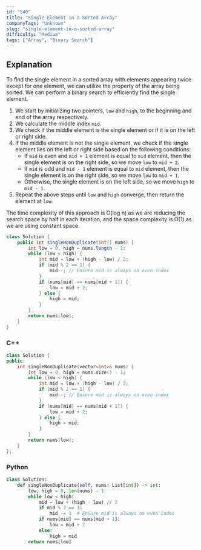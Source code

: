 ```yaml
---
id: "540"
title: "Single Element in a Sorted Array"
companyTags: "Unknown"
slug: "single-element-in-a-sorted-array"
difficulty: "Medium"
tags: ["Array", "Binary Search"]
---
```


## Explanation

To find the single element in a sorted array with elements appearing twice except for one element, we can utilize the property of the array being sorted. We can perform a binary search to efficiently find the single element.

1. We start by initializing two pointers, `low` and `high`, to the beginning and end of the array respectively.
2. We calculate the middle index `mid`.
3. We check if the middle element is the single element or if it is on the left or right side.
4. If the middle element is not the single element, we check if the single element lies on the left or right side based on the following conditions:
   - If `mid` is even and `mid + 1` element is equal to `mid` element, then the single element is on the right side, so we move `low` to `mid + 2`.
   - If `mid` is odd and `mid - 1` element is equal to `mid` element, then the single element is on the right side, so we move `low` to `mid + 1`.
   - Otherwise, the single element is on the left side, so we move `high` to `mid - 1`.
5. Repeat the above steps until `low` and `high` converge, then return the element at `low`.

The time complexity of this approach is O(log n) as we are reducing the search space by half in each iteration, and the space complexity is O(1) as we are using constant space.
```java
class Solution {
    public int singleNonDuplicate(int[] nums) {
        int low = 0, high = nums.length - 1;
        while (low < high) {
            int mid = low + (high - low) / 2;
            if (mid % 2 == 1) {
                mid--; // Ensure mid is always on even index
            }
            if (nums[mid] == nums[mid + 1]) {
                low = mid + 2;
            } else {
                high = mid;
            }
        }
        return nums[low];
    }
}
```

### C++
```cpp
class Solution {
public:
    int singleNonDuplicate(vector<int>& nums) {
        int low = 0, high = nums.size() - 1;
        while (low < high) {
            int mid = low + (high - low) / 2;
            if (mid % 2 == 1) {
                mid--; // Ensure mid is always on even index
            }
            if (nums[mid] == nums[mid + 1]) {
                low = mid + 2;
            } else {
                high = mid;
            }
        }
        return nums[low];
    }
};
```

### Python
```python
class Solution:
    def singleNonDuplicate(self, nums: List[int]) -> int:
        low, high = 0, len(nums) - 1
        while low < high:
            mid = low + (high - low) // 2
            if mid % 2 == 1:
                mid -= 1  # Ensure mid is always on even index
            if nums[mid] == nums[mid + 1]:
                low = mid + 2
            else:
                high = mid
        return nums[low]
```
